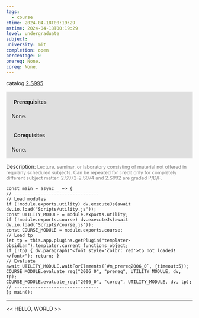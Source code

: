```yaml
---
tags:
  - course
ctime: 2024-04-18T00:19:29
mstime: 2024-04-18T00:19:29
level: undergraduate
subject: 
university: mit
completion: open
percentage: 0
prereq: None.
coreq: None.
---
```


catalog [2.S995](http://student.mit.edu/catalog/m2c.html#2.S995)

<span style="display: block; padding: 15px; background-color: rgb(100, 100, 100, 0.2);"><font id="m_prereq2006_0" style="display: block; font-family: Arial, sans-serif; font-weight: bold; padding: 5px">Prerequisites</font><br><span id="prereq2006_0">None.</span></span>
<span style="display: block; padding: 15px; background-color: rgb(100, 100, 100, 0.2);"><font id="m_coreq2006_0" style="display: block; font-family: Arial, sans-serif; font-weight: bold; padding: 5px">Corequisites</font><br><span id="coreq2006_0">None.</span></span>

<font style="">Description:</font>
<font style="color: grey; font-size: 0.8rem;">Lecture, seminar, or laboratory consisting of material not offered in regularly scheduled subjects. Can be repeated for credit only for completely different subject matter. 2.S972-2.S974 and 2.S992 are graded P/D/F.</font>

```dataviewjs
const main = async _ => {
// --------------------------------
// Load modules
if (!module.exports.utility) dv.executeJs(await dv.io.load("Scripts/utility.js"));
const UTILITY_MODULE = module.exports.utility;
if (!module.exports.course) dv.executeJs(await dv.io.load("Scripts/course.js"));
const COURSE_MODULE = module.exports.course;
// Load tp
let tp = this.app.plugins.getPlugin("templater-obsidian").templater.current_functions_object;
if (!tp) { dv.paragraph("<font style='color: red'>tp not loaded!</font>"); return; }
// Evaluate
await UTILITY_MODULE.waitForElements(`#m_prereq2006_0`, {timeout:5});
COURSE_MODULE.evaluate_req("2006_0", "prereq", UTILITY_MODULE, dv, tp);
COURSE_MODULE.evaluate_req("2006_0", "coreq", UTILITY_MODULE, dv, tp);
// --------------------------------
}; main();
```

---

<< HELLO, WORLD >>
